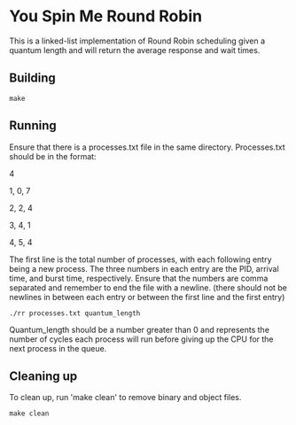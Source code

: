 # You Spin Me Round Robin

This is a linked-list implementation of Round Robin scheduling given a quantum length and will return the average response and wait times. 

## Building

```shell
make
```

## Running

Ensure that there is a processes.txt file in the same directory. Processes.txt should be in the format:

4 

1, 0, 7

2, 2, 4

3, 4, 1

4, 5, 4

The first line is the total number of processes, with each following entry being a new process. The three numbers in each entry are the PID, arrival time, and burst time, respectively. Ensure that the numbers are comma separated and remember to end the file with a newline. (there should not be newlines in between each entry or between the first line and the first entry)
```shell
./rr processes.txt quantum_length
```
Quantum_length should be a number greater than 0 and represents the number of cycles each process will run before giving up the CPU for the next process in the queue. 


## Cleaning up
To clean up, run 'make clean' to remove binary and object files. 
```shell
make clean
```
